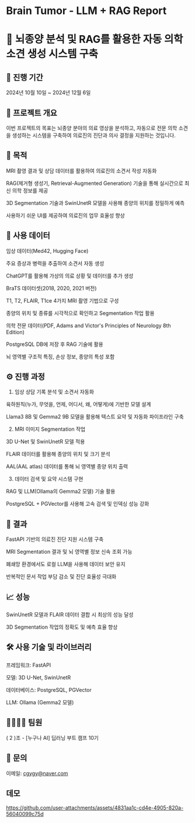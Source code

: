 # Brain Tumor - LLM + RAG Report
# 🧠 뇌종양 분석 및 RAG를 활용한 자동 의학 소견 생성 시스템 구축

## 📅 진행 기간

2024년 10월 10일 ~ 2024년 12월 6일

## 🚩 프로젝트 개요

이번 프로젝트의 목표는 뇌종양 분야의 의료 영상을 분석하고, 자동으로 전문 의학 소견을 생성하는 시스템을 구축하여 의료진의 진단과 의사 결정을 지원하는 것입니다.

## 🎯 목적

MRI 촬영 결과 및 상담 데이터를 활용하여 의료진의 소견서 작성 자동화

RAG(제거형 생성기, Retrieval-Augmented Generation) 기술을 통해 실시간으로 최신 의학 정보를 제공

3D Segmentation 기술과 SwinUnetR 모델을 사용해 종양의 위치를 정밀하게 예측

사용하기 쉬운 UI를 제공하여 의료진의 업무 효율성 향상

## 📂 사용 데이터

임상 데이터(Med42, Hugging Face)

주요 증상과 병력을 추출하여 소견서 자동 생성

ChatGPT를 활용해 가상의 의료 상황 및 데이터를 추가 생성

BraTS 데이터셋(2018, 2020, 2021 버전)

T1, T2, FLAIR, T1ce 4가지 MRI 촬영 기법으로 구성

종양의 위치 및 종류를 시각적으로 확인하고 Segmentation 작업 활용

의학 전문 데이터(PDF, Adams and Victor's Principles of Neurology 8th Edition)

PostgreSQL DB에 저장 후 RAG 기술에 활용

뇌 영역별 구조적 특징, 손상 정보, 종양의 특성 포함

## ⚙️ 진행 과정

1. 임상 상담 기록 분석 및 소견서 자동화

육하원칙(누가, 무엇을, 언제, 어디서, 왜, 어떻게)에 기반한 모델 설계

Llama3 8B 및 Gemma2 9B 모델을 활용해 텍스트 요약 및 자동화 파이프라인 구축

2. MRI 이미지 Segmentation 작업

3D U-Net 및 SwinUnetR 모델 적용

FLAIR 데이터를 활용해 종양의 위치 및 크기 분석

AAL(AAL atlas) 데이터를 통해 뇌 영역별 종양 위치 출력

3. 데이터 검색 및 요약 시스템 구현

RAG 및 LLM(Ollama의 Gemma2 모델) 기술 활용

PostgreSQL + PGVector를 사용해 고속 검색 및 인덱싱 성능 강화

## 🚀 결과

FastAPI 기반의 의료진 진단 지원 시스템 구축

MRI Segmentation 결과 및 뇌 영역별 정보 신속 조회 가능

폐쇄망 환경에서도 로컬 LLM을 사용해 데이터 보안 유지

반복적인 문서 작업 부담 감소 및 진단 효율성 극대화

## 📈 성능

SwinUnetR 모델과 FLAIR 데이터 결합 시 최상의 성능 달성

3D Segmentation 작업의 정확도 및 예측 효율 향상

## 🛠️ 사용 기술 및 라이브러리

프레임워크: FastAPI

모델: 3D U-Net, SwinUnetR

데이터베이스: PostgreSQL, PGVector

LLM: Ollama (Gemma2 모델)

## 👨‍👩‍👧‍👦 팀원

( 2 )조 - [누구나 AI] 딥러닝 부트 캠프 10기

## 📧 문의

이메일: cgygy@naver.com

## 데모 
https://github.com/user-attachments/assets/4831aa1c-cd4e-4905-820a-56040099c75d

